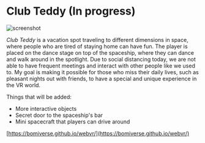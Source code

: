 # Club Teddy (In progress)
![screenshot](images/clubteddy.png)

*Club Teddy* is a vacation spot traveling to different dimensions in space, where people who are tired of staying home can have fun. The player is placed on the dance stage on top of the spaceship, where they can dance and walk around in the spotlight. Due to social distancing today, we are not able to have frequent meetings and interact with other people like we used to. My goal is making it possible for those who miss their daily lives, such as pleasant nights out with friends, to have a special and unique experience in the VR world. 

Things that will be added:
* More interactive objects
* Secret door to the spaceship's bar
* Mini spacecraft that players can drive around


[https://bomiverse.github.io/webvr/](https://bomiverse.github.io/webvr/)
